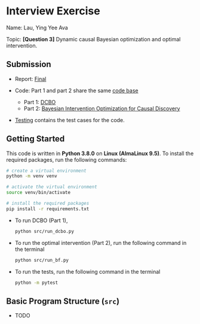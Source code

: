 # Interview Exercise

Name: Lau, Ying Yee Ava

Topic: **[Question 3]** Dynamic causal Bayesian optimization and optimal intervention.

## Submission

- Report: [Final](reports/final_report.pdf)  

- Code: Part 1 and part 2 share the same [code base](./src)
    - Part 1: [DCBO](./src/run_dcbo.py) 
    - Part 2: [Bayesian Intervention Optimization for Causal Discovery](./src/run_bf.py)

- [Testing](./tests) contains the test cases for the code.

## Getting Started

This code is written in **Python 3.8.0** on **Linux (AlmaLinux 9.5)**. To install the required packages, run the following commands:
```bash
# create a virtual environment
python -m venv venv

# activate the virtual environment
source venv/bin/activate

# install the required packages
pip install -r requirements.txt
```
- To run DCBO (Part 1), 
    ```bash
    python src/run_dcbo.py
    ```
- To run the optimal intervention (Part 2), run the following command in the terminal
    ```bash
    python src/run_bf.py
    ```
- To run the tests, run the following command in the terminal
    ```bash
    python -m pytest 
    ```

## Basic Program Structure (`src`)
- TODO